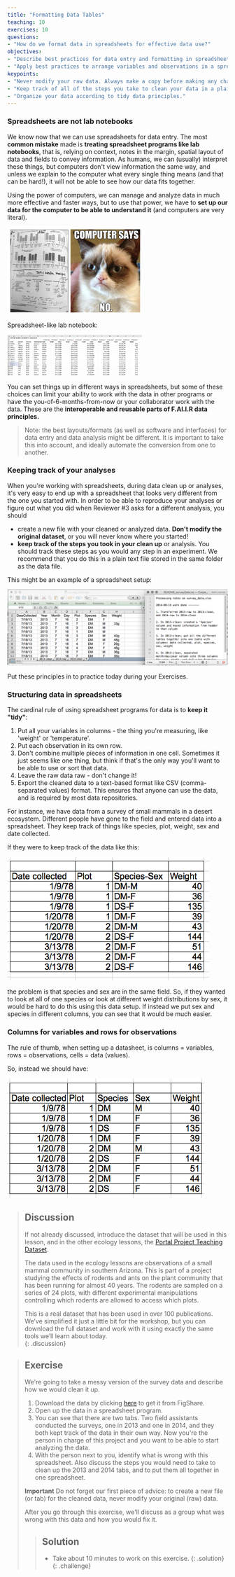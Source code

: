 ```yaml
---
title: "Formatting Data Tables"
teaching: 10
exercises: 10
questions:
- "How do we format data in spreadsheets for effective data use?"
objectives:
- "Describe best practices for data entry and formatting in spreadsheets."
- "Apply best practices to arrange variables and observations in a spreadsheet."
keypoints:
- "Never modify your raw data. Always make a copy before making any changes."  
- "Keep track of all of the steps you take to clean your data in a plain text file."  
- "Organize your data according to tidy data principles."  
---
```


### Spreadsheets are not lab notebooks 

We know now that we can use spreadsheets for data entry. The most **common mistake** made is **treating spreadsheet programs like lab notebooks**, that is, relying on context, notes in the margin, spatial layout of data and fields to convey information. As humans, we can (usually) interpret these things, but computers don't view information the same way, and unless we explain to the computer what every single thing means (and that can be hard!), it will not be able to see how our data fits together.

Using the power of computers, we can manage and analyze data in much more effective and faster ways, but to use that power, we have to **set up our data for the computer to be able to understand it** (and computers are very literal).

<img src="../fig/labnotes.png" alt="data-life-cycle-acquisition" style="zoom:30%;" />

Spreadsheet-like lab notebook:

<img src="../fig/excel-notebook.png" alt="excel-noteook" style="zoom:30%;" />



You can set things up in different ways in spreadsheets, but some of these choices can limit your ability to work with the data in other programs or have the you-of-6-months-from-now or your collaborator work with the data. These are the **interoperable and reusable parts of F.AI.I.R data principles.**

> Note: the best layouts/formats (as well as software and interfaces) for data entry and data analysis might be different. It is important to take this into account, and ideally automate the conversion from one to another.

### Keeping track of your analyses

When you're working with spreadsheets, during data clean up or analyses, it's very easy to end up with a spreadsheet that looks very different from the one you started with. In order to be able to reproduce your analyses or figure out what you did when Reviewer #3 asks for a different analysis, you should

- create a new file with your cleaned or analyzed data. **Don't modify the original dataset**, or you will never know where you started!
- **keep track of the steps you took in your clean up** or analysis. You should track these steps as you would any step in an experiment. We recommend that you do this in a plain text file stored in the same folder as the data file. 

This might be an example of a spreadsheet setup:

![spreadsheet setup](../fig/spreadsheet-setup-updated.png)

Put these principles in to practice today during your Exercises.




### Structuring data in spreadsheets


The cardinal rule of using spreadsheet programs for data is to **keep it "tidy"**:

1. Put all your variables in columns - the thing you're measuring, like 'weight' or 'temperature'.
2. Put each observation in its own row.
3. Don't combine multiple pieces of information in one cell. Sometimes it just seems like one thing, but think if that's the only way you'll want to be able to use or sort that data.
4. Leave the raw data raw - don't change it!
5. Export the cleaned data to a text-based format like CSV (comma-separated values) format. This ensures that anyone can use the data, and is required by most data repositories.

For instance, we have data from a survey of small mammals in a desert ecosystem. Different people have gone to the field and entered data into a spreadsheet. They keep track of things like species, plot, weight, sex and date collected.

If they were to keep track of the data like this:

![multiple-info example](../fig/multiple-info.png)

the problem is that species and sex are in the same field. So, if they wanted to look at all of one species or look at different weight distributions by sex, it would be hard to do this using this data setup. If instead we put sex and species in different columns, you can see that it would be much easier. 

### Columns for variables and rows for observations

The rule of thumb, when setting up a datasheet, is columns = variables, rows = observations, cells = data (values).

So, instead we should have:

![single-info example](../fig/single-info.png)

> ## Discussion
> If not already discussed, introduce the dataset that will be used in this lesson, and in the other ecology lessons, the [Portal Project Teaching Dataset](http://www.datacarpentry.org/ecology-workshop/data/). 
> 
>The data used in the ecology lessons are observations of a small mammal community in southern Arizona. This is part of a project studying the effects of rodents and ants on the plant community that has been running for almost 40 years. The rodents are sampled on a series of 24 plots, with different experimental manipulations controlling which rodents are allowed to access which plots.
> 
> This is a real dataset that has been used in over 100 publications. We’ve simplified it just a little bit for the workshop, but you can download the full dataset and work with it using exactly the same tools we’ll learn about today.  
> {: .discussion}


> ## Exercise
> 
> We're going to take a messy version of the survey data and describe how we would clean it up.
>
> 1. Download the data by clicking [here](https://ndownloader.figshare.com/files/2252083) to get it from FigShare.
> 2. Open up the data in a spreadsheet program. 
> 3. You can see that there are two tabs. Two field assistants conducted the surveys, one
in 2013 and one in 2014, and they both kept track of the data in their own way. Now
you're the person in charge of this project and you want to be able to 
start analyzing the data.   
> 4. With the person next to you, identify what is wrong with this spreadsheet. Also discuss the steps you would need to take to clean up the 2013 and 2014 tabs, and to put them all together in one spreadsheet. 
>
> **Important** Do not forget our first piece of advice: to create a new file (or tab) for the cleaned data, never modify your original (raw) data.
> 
> After you go through this exercise, we'll discuss as a group what was wrong with this data and how you would fix it. 
> 
> > ## Solution
> > - Take about 10 minutes to work on this exercise.
> >   {: .solution}
> >   {: .challenge}

